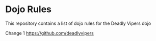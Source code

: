 Dojo Rules
==========

This repository contains a list of dojo rules for the Deadly Vipers dojo

Change 1
https://github.com/deadlyvipers

